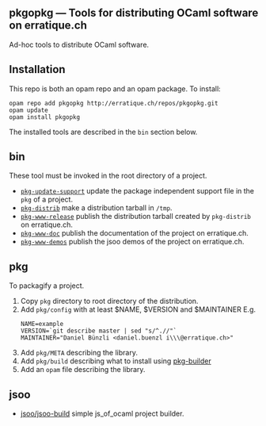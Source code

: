 pkgopkg — Tools for distributing OCaml software on erratique.ch
-------------------------------------------------------------------------------

Ad-hoc tools to distribute OCaml software.

## Installation

This repo is both an opam repo and an opam package. To install:

    opam repo add pkgopkg http://erratique.ch/repos/pkgopkg.git
    opam update 
    opam install pkgopkg
    
The installed tools are described in the `bin` section below.

## bin

These tool must be invoked in the root directory of a project.

* [`pkg-update-support`](bin/pkg-update-support) update the package
  independent support file in the `pkg` of a project.
* [`pkg-distrib`](bin/pkg-distrib) make a distribution tarball in
  `/tmp`.
* [`pkg-www-release`](bin/pkg-www-release) publish the distribution
  tarball created by `pkg-distrib` on erratique.ch.
* [`pkg-www-doc`](bin/pkg-www-demos) publish the documentation 
  of the project on erratique.ch.
* [`pkg-www-demos`](bin/pkg-www-demos) publish the jsoo demos of the
  project on erratique.ch.

## pkg

To packagify a project.

1. Copy `pkg` directory to root directory of the distribution. 
2. Add `pkg/config` with at least $NAME, $VERSION and $MAINTAINER E.g.
   ```
   NAME=example
   VERSION=`git describe master | sed "s/^.//"`
   MAINTAINER="Daniel Bünzli <daniel.buenzl i\\\@erratique.ch>"
   ```
3. Add `pkg/META` describing the library.
4. Add `pkg/build` describing what to install using 
   [pkg-builder](pkg/pkg-builder)
5. Add an `opam` file describing the library.

## jsoo

* [jsoo/jsoo-build](jsoo/jsoo-build) simple js_of_ocaml project
  builder.
